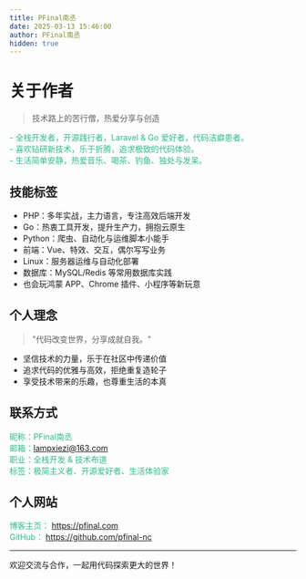 ```yaml
---
title: PFinal南丞
date: 2025-03-13 15:46:00
author: PFinal南丞
hidden: true
---
```

# 关于作者

> 技术路上的苦行僧，热爱分享与创造

<font color="#2bbc8a">
    - 全栈开发者，开源践行者，Laravel & Go 爱好者，代码洁癖患者。
</font>
<br>
<font color="#2bbc8a">
    - 喜欢钻研新技术，乐于折腾，追求极致的代码体验。
</font>
<br>
<font color="#2bbc8a">
    - 生活简单安静，热爱音乐、喝茶、钓鱼、独处与发呆。
</font>

## 技能标签

- PHP：多年实战，主力语言，专注高效后端开发
- Go：热衷工具开发，提升生产力，拥抱云原生
- Python：爬虫、自动化与运维脚本小能手
- 前端：Vue、特效、交互，偶尔写写业务
- Linux：服务器运维与自动化部署
- 数据库：MySQL/Redis 等常用数据库实践
- 也会玩鸿蒙 APP、Chrome 插件、小程序等新玩意

## 个人理念

> "代码改变世界，分享成就自我。"

- 坚信技术的力量，乐于在社区中传递价值
- 追求代码的优雅与高效，拒绝重复造轮子
- 享受技术带来的乐趣，也尊重生活的本真

## 联系方式

<font color="#2bbc8a">昵称：PFinal南丞</font><br>
<font color="#2bbc8a">邮箱：lampxiezi@163.com</font><br>
<font color="#2bbc8a">职业：全栈开发 & 技术布道</font><br>
<font color="#2bbc8a">标签：极简主义者、开源爱好者、生活体验家</font>

## 个人网站

<font color="#2bbc8a">博客主页：</font> <a href="https://pfinal.com" target="_blank">https://pfinal.com</a><br>
<font color="#2bbc8a">GitHub：</font> <a href="https://github.com/pfinal-nc" target="_blank">https://github.com/pfinal-nc</a>

---

欢迎交流与合作，一起用代码探索更大的世界！

